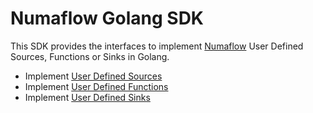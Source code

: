# Numaflow Golang SDK

This SDK provides the interfaces to implement [Numaflow](https://github.com/numaproj/numaflow) User Defined Sources, Functions or Sinks in Golang.
- Implement [User Defined Sources](TODO-PLACEHOLDER)
- Implement [User Defined Functions](https://pkg.go.dev/github.com/numaproj/numaflow-go/pkg/function)
- Implement [User Defined Sinks](https://pkg.go.dev/github.com/numaproj/numaflow-go/pkg/sink)
